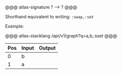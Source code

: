 @@@ atlas-signature
?
-->
?
@@@

Shorthand equivalent to writing: `:swap,:set` 

Example:

@@@ atlas-stacklang
/api/v1/graph?q=a,b,:sset
@@@

<table><thead><th>Pos</th><th>Input</th><th>Output</th></thead><tbody><tr>
<td>0</td>
<td>b</td>
<td></td>
</tr><tr>
<td>1</td>
<td>a</td>
<td></td>
</tr></tbody></table>
